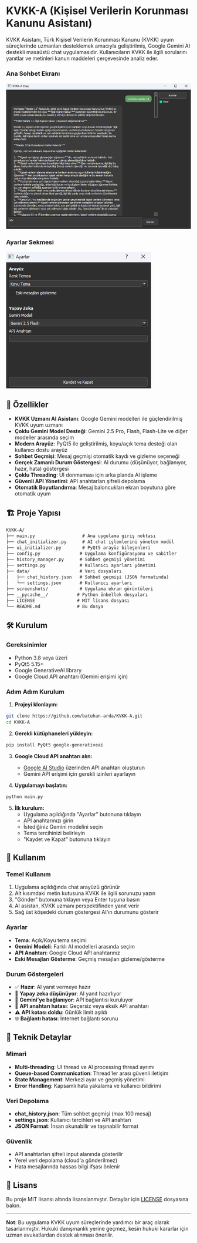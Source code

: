 # KVKK-A (Kişisel Verilerin Korunması Kanunu Asistanı)

KVKK Asistanı, Türk Kişisel Verilerin Korunması Kanunu (KVKK) uyum süreçlerinde uzmanları desteklemek amacıyla geliştirilmiş, Google Gemini AI destekli masaüstü chat uygulamasıdır. Kullanıcıların KVKK ile ilgili sorularını yanıtlar ve metinleri kanun maddeleri çerçevesinde analiz eder.

### Ana Sohbet Ekranı
![Messaging Screen](screenshots/messaging-screen.png)

### Ayarlar Sekmesi
![Settings Tab](screenshots/settings-tab.png)

## 🚀 Özellikler

- **KVKK Uzmanı AI Asistanı**: Google Gemini modelleri ile güçlendirilmiş KVKK uyum uzmanı
- **Çoklu Gemini Model Desteği**: Gemini 2.5 Pro, Flash, Flash-Lite ve diğer modeller arasında seçim
- **Modern Arayüz**: PyQt5 ile geliştirilmiş, koyu/açık tema desteği olan kullanıcı dostu arayüz
- **Sohbet Geçmişi**: Mesaj geçmişi otomatik kaydı ve gizleme seçeneği
- **Gerçek Zamanlı Durum Göstergesi**: AI durumu (düşünüyor, bağlanıyor, hazır, hata) göstergesi
- **Çoklu Threading**: UI donmaması için arka planda AI işleme
- **Güvenli API Yönetimi**: API anahtarları şifreli depolama
- **Otomatik Boyutlandırma**: Mesaj baloncukları ekran boyutuna göre otomatik uyum

## 🏗️ Proje Yapısı

```
KVKK-A/
├── main.py                  # Ana uygulama giriş noktası
├── chat_initializer.py      # AI chat işlemlerini yöneten modül
├── ui_initializer.py        # PyQt5 arayüz bileşenleri
├── config.py               # Uygulama konfigürasyonu ve sabitler
├── history_manager.py      # Sohbet geçmişi yönetimi
├── settings.py             # Kullanıcı ayarları yönetimi
├── data/                   # Veri dosyaları
│   ├── chat_history.json   # Sohbet geçmişi (JSON formatında)
│   └── settings.json       # Kullanıcı ayarları
├── screenshots/            # Uygulama ekran görüntüleri
├── __pycache__/           # Python önbellek dosyaları
├── LICENSE                # MIT lisans dosyası
└── README.md              # Bu dosya
```

## 🛠️ Kurulum

### Gereksinimler
- Python 3.8 veya üzeri
- PyQt5 5.15+
- Google GenerativeAI library
- Google Cloud API anahtarı (Gemini erişimi için)

### Adım Adım Kurulum

1. **Projeyi klonlayın:**
```bash
git clone https://github.com/batuhan-arda/KVKK-A.git
cd KVKK-A
```

2. **Gerekli kütüphaneleri yükleyin:**
```bash
pip install PyQt5 google-generativeai
```

3. **Google Cloud API anahtarı alın:**
   - [Google AI Studio](https://makersuite.google.com/app/apikey) üzerinden API anahtarı oluşturun
   - Gemini API erişimi için gerekli izinleri ayarlayın

4. **Uygulamayı başlatın:**
```bash
python main.py
```

5. **İlk kurulum:**
   - Uygulama açıldığında "Ayarlar" butonuna tıklayın
   - API anahtarınızı girin
   - İstediğiniz Gemini modelini seçin
   - Tema tercihinizi belirleyin
   - "Kaydet ve Kapat" butonuna tıklayın

## 🎯 Kullanım

### Temel Kullanım
1. Uygulama açıldığında chat arayüzü görünür
2. Alt kısımdaki metin kutusuna KVKK ile ilgili sorunuzu yazın
3. "Gönder" butonuna tıklayın veya Enter tuşuna basın
4. AI asistan, KVKK uzmanı perspektifinden yanıt verir
5. Sağ üst köşedeki durum göstergesi AI'ın durumunu gösterir

### Ayarlar
- **Tema**: Açık/Koyu tema seçimi
- **Gemini Modeli**: Farklı AI modelleri arasında seçim
- **API Anahtarı**: Google Cloud API anahtarınız
- **Eski Mesajları Gösterme**: Geçmiş mesajları gizleme/gösterme

### Durum Göstergeleri
- ✅ **Hazır**: AI yanıt vermeye hazır
- 🤔 **Yapay zeka düşünüyor**: AI yanıt hazırlıyor
- 🔄 **Gemini'ye bağlanıyor**: API bağlantısı kuruluyor
- 🔑 **API anahtarı hatası**: Geçersiz veya eksik API anahtarı
- ⚠️ **API kotası doldu**: Günlük limit aşıldı
- 🌐 **Bağlantı hatası**: İnternet bağlantı sorunu

## 🔧 Teknik Detaylar

### Mimari
- **Multi-threading**: UI thread ve AI processing thread ayrımı
- **Queue-based Communication**: Thread'ler arası güvenli iletişim
- **State Management**: Merkezi ayar ve geçmiş yönetimi
- **Error Handling**: Kapsamlı hata yakalama ve kullanıcı bildirimi

### Veri Depolama
- **chat_history.json**: Tüm sohbet geçmişi (max 100 mesaj)
- **settings.json**: Kullanıcı tercihleri ve API anahtarı
- **JSON Format**: İnsan okunabilir ve taşınabilir format

### Güvenlik
- API anahtarları şifreli input alanında gösterilir
- Yerel veri depolama (cloud'a gönderilmez)
- Hata mesajlarında hassas bilgi ifşası önlenir

## 📝 Lisans

Bu proje MIT lisansı altında lisanslanmıştır. Detaylar için [LICENSE](LICENSE) dosyasına bakın.

---

**Not**: Bu uygulama KVKK uyum süreçlerinde yardımcı bir araç olarak tasarlanmıştır. Hukuki danışmanlık yerine geçmez, kesin hukuki kararlar için uzman avukatlardan destek alınması önerilir.
